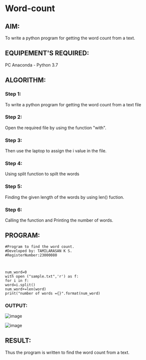 # Word-count
## AIM:
To write a python program for getting the word count from a text.
## EQUIPEMENT'S REQUIRED: 
PC
Anaconda - Python 3.7
## ALGORITHM: 
### Step 1:
To write a python program for getting the word count from a text file 
### Step 2: 
 Open the required file by using the function "with".
### Step 3: 
Then use the laptop to assign the i value in the file.
### Step 4:  
Using split function to spilt the words
### Step 5: 
Finding the given length of the words by using len() fuction.
### Step 6: 
Calling the function and Printing the number of words.
## PROGRAM:
```
#Program to find the word count.
#Developed by: TAMILARASAN K S.
#RegisterNumber:23000080



num_word=0
with open ("sample.txt",'r') as f:
for i in f:
word=i.split()
num_word+=len(word)
print("number of words ={}".format(num_word)
```
### OUTPUT:
![image](https://github.com/Lokhnath10/Word-count/assets/138969918/3efe7e6f-36c1-4fc5-9b6a-b7b0d5c54710)

![image](https://github.com/Lokhnath10/Word-count/assets/138969918/ba7d8abd-2126-439f-a8c9-8898bf93a956)



## RESULT:
Thus the program is written to find the word count from a text.

